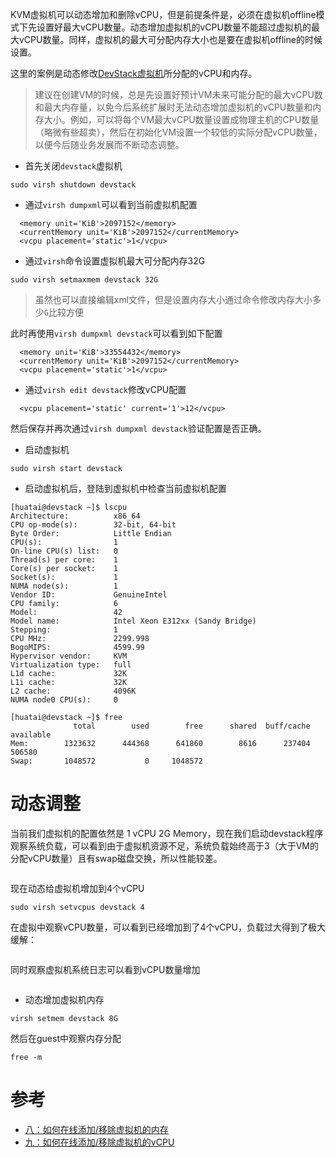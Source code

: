 KVM虚拟机可以动态增加和删除vCPU，但是前提条件是，必须在虚拟机offline模式下先设置好最大vCPU数量。动态增加虚拟机的vCPU数量不能超过虚拟机的最大vCPU数量。同样，虚拟机的最大可分配内存大小也是要在虚拟机offline的时候设置。

这里的案例是动态修改[DevStack虚拟机](../../../../iaas/openstack/devstack/devstack)所分配的vCPU和内存。

> 建议在创建VM的时候，总是先设置好预计VM未来可能分配的最大vCPU数和最大内存量，以免今后系统扩展时无法动态增加虚拟机的vCPU数量和内存大小。例如，可以将每个VM最大vCPU数量设置成物理主机的CPU数量（略微有些超卖），然后在初始化VM设置一个较低的实际分配vCPU数量，以便今后随业务发展而不断动态调整。

* 首先关闭`devstack`虚拟机

```
sudo virsh shutdown devstack
```

* 通过`virsh dumpxml`可以看到当前虚拟机配置

```
  <memory unit='KiB'>2097152</memory>
  <currentMemory unit='KiB'>2097152</currentMemory>
  <vcpu placement='static'>1</vcpu>
```

* 通过`virsh`命令设置虚拟机最大可分配内存32G

```
sudo virsh setmaxmem devstack 32G
```

> 虽然也可以直接编辑xml文件，但是设置内存大小通过命令修改内存大小多少`G`比较方便

此时再使用`virsh dumpxml devstack`可以看到如下配置

```
  <memory unit='KiB'>33554432</memory>
  <currentMemory unit='KiB'>2097152</currentMemory>
  <vcpu placement='static'>1</vcpu>
```

* 通过`virsh edit devstack`修改vCPU配置

```
  <vcpu placement='static' current='1'>12</vcpu>
```

然后保存并再次通过`virsh dumpxml devstack`验证配置是否正确。

* 启动虚拟机

```
sudo virsh start devstack
```

* 启动虚拟机后，登陆到虚拟机中检查当前虚拟机配置

```
[huatai@devstack ~]$ lscpu
Architecture:          x86_64
CPU op-mode(s):        32-bit, 64-bit
Byte Order:            Little Endian
CPU(s):                1
On-line CPU(s) list:   0
Thread(s) per core:    1
Core(s) per socket:    1
Socket(s):             1
NUMA node(s):          1
Vendor ID:             GenuineIntel
CPU family:            6
Model:                 42
Model name:            Intel Xeon E312xx (Sandy Bridge)
Stepping:              1
CPU MHz:               2299.998
BogoMIPS:              4599.99
Hypervisor vendor:     KVM
Virtualization type:   full
L1d cache:             32K
L1i cache:             32K
L2 cache:              4096K
NUMA node0 CPU(s):     0

[huatai@devstack ~]$ free
              total        used        free      shared  buff/cache   available
Mem:        1323632      444368      641860        8616      237404      506580
Swap:       1048572           0     1048572
```

# 动态调整

当前我们虚拟机的配置依然是 1 vCPU 2G Memory，现在我们启动devstack程序观察系统负载，可以看到由于虚拟机资源不足，系统负载始终高于3（大于VM的分配vCPU数量）且有swap磁盘交换，所以性能较差。

```

```

现在动态给虚拟机增加到4个vCPU

```
sudo virsh setvcpus devstack 4
```

在虚拟中观察vCPU数量，可以看到已经增加到了4个vCPU，负载过大得到了极大缓解：

```

```

同时观察虚拟机系统日志可以看到vCPU数量增加

```

```

* 动态增加虚拟机内存

```
virsh setmem devstack 8G
```

然后在guest中观察内存分配

```
free -m
```

# 参考

* [八：如何在线添加/移除虚拟机的内存](../how_to_add_remove_memory_to_guest_on_fly)
* [九：如何在线添加/移除虚拟机的vCPU](../how_to_add_remove_vcpu_to_guest_on_fly)